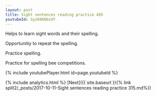 ```yaml
---
layout: post
title: Sight sentences reading practice 485
youtubeId: SyzK06NbsUY
---
```

 
 
Helps to learn sight words and their spelling.

Opportunitiy to repeat the spelling. 

Practice spelling. 
 
Practice for spelling bee competitions. 
 
{% include youtubePlayer.html id=page.youtubeId %}
 
 
{% include analytics.html %} 
[Next]({{ site.baseurl }}{% link  split2/_posts/2017-10-11-Sight sentences reading practice 315.md%})
 
